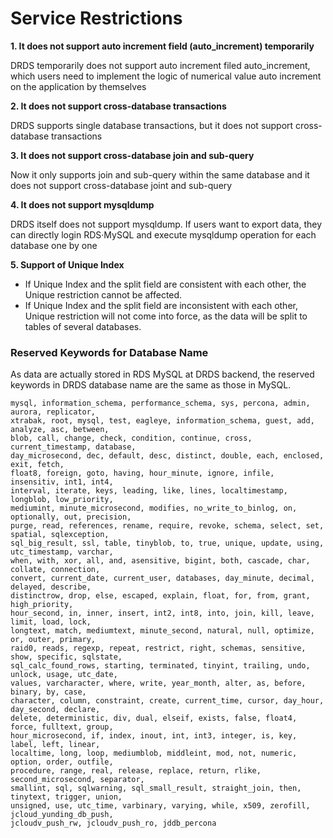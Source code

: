 # Service Restrictions
**1. It does not support auto increment field (auto_increment) temporarily**

DRDS temporarily does not support auto increment filed auto_increment, which users need to implement the logic of numerical value auto increment on the application by themselves

**2. It does not support cross-database transactions**

DRDS supports single database transactions, but it does not support cross-database transactions

**3. It does not support cross-database join and sub-query**

Now it only supports join and sub-query within the same database and it does not support cross-database joint and sub-query

**4. It does not support mysqldump**

DRDS itself does not support mysqldump. If users want to export data, they can directly login RDS·MySQL and execute mysqldump operation for each database one by one

**5. Support of Unique Index**
- If Unique Index and the split field are consistent with each other, the Unique restriction cannot be affected.
- If Unique Index and the split field are inconsistent with each other, Unique restriction will not come into force, as the data will be split to tables of several databases. 


### Reserved Keywords for Database Name
As data are actually stored in RDS MySQL at DRDS backend, the reserved keywords in DRDS database name are the same as those in MySQL.

```
mysql, information_schema, performance_schema, sys, percona, admin, aurora, replicator, 
xtrabak, root, mysql, test, eagleye, information_schema, guest, add, analyze, asc, between, 
blob, call, change, check, condition, continue, cross, current_timestamp, database, 
day_microsecond, dec, default, desc, distinct, double, each, enclosed, exit, fetch, 
float8, foreign, goto, having, hour_minute, ignore, infile, insensitiv, int1, int4, 
interval, iterate, keys, leading, like, lines, localtimestamp, longblob, low_priority, 
mediumint, minute_microsecond, modifies, no_write_to_binlog, on, optionally, out, precision, 
purge, read, references, rename, require, revoke, schema, select, set, spatial, sqlexception, 
sql_big_result, ssl, table, tinyblob, to, true, unique, update, using, utc_timestamp, varchar,
when, with, xor, all, and, asensitive, bigint, both, cascade, char, collate, connection, 
convert, current_date, current_user, databases, day_minute, decimal, delayed, describe, 
distinctrow, drop, else, escaped, explain, float, for, from, grant, high_priority, 
hour_second, in, inner, insert, int2, int8, into, join, kill, leave, limit, load, lock, 
longtext, match, mediumtext, minute_second, natural, null, optimize, or, outer, primary, 
raid0, reads, regexp, repeat, restrict, right, schemas, sensitive, show, specific, sqlstate, 
sql_calc_found_rows, starting, terminated, tinyint, trailing, undo, unlock, usage, utc_date, 
values, varcharacter, where, write, year_month, alter, as, before, binary, by, case, 
character, column, constraint, create, current_time, cursor, day_hour, day_second, declare, 
delete, deterministic, div, dual, elseif, exists, false, float4, force, fulltext, group, 
hour_microsecond, if, index, inout, int, int3, integer, is, key, label, left, linear, 
localtime, long, loop, mediumblob, middleint, mod, not, numeric, option, order, outfile, 
procedure, range, real, release, replace, return, rlike, second_microsecond, separator, 
smallint, sql, sqlwarning, sql_small_result, straight_join, then, tinytext, trigger, union, 
unsigned, use, utc_time, varbinary, varying, while, x509, zerofill, jcloud_yunding_db_push, 
jcloudv_push_rw, jcloudv_push_ro, jddb_percona
```

